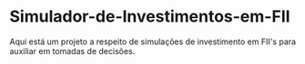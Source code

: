 # Simulador-de-Investimentos-em-FII
Aqui está um projeto a respeito de simulações de investimento em FII's para auxiliar em tomadas de decisões.
